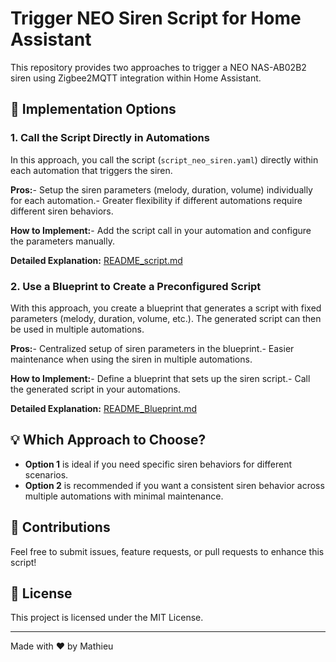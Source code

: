 # Trigger NEO Siren Script for Home Assistant

This repository provides two approaches to trigger a NEO NAS-AB02B2 siren using Zigbee2MQTT integration within Home Assistant.

## 🚦 Implementation Options

### 1. Call the Script Directly in Automations
In this approach, you call the script (`script_neo_siren.yaml`) directly within each automation that triggers the siren.

**Pros:**- Setup the siren parameters (melody, duration, volume) individually for each automation.- Greater flexibility if different automations require different siren behaviors.

**How to Implement:**- Add the script call in your automation and configure the parameters manually.

**Detailed Explanation:** [README_script.md](README_script.md)

### 2. Use a Blueprint to Create a Preconfigured Script
With this approach, you create a blueprint that generates a script with fixed parameters (melody, duration, volume, etc.). The generated script can then be used in multiple automations.

**Pros:**- Centralized setup of siren parameters in the blueprint.- Easier maintenance when using the siren in multiple automations.

**How to Implement:**- Define a blueprint that sets up the siren script.- Call the generated script in your automations.

**Detailed Explanation:** [README_Blueprint.md](README_Blueprint.md)

## 💡 Which Approach to Choose?
- **Option 1** is ideal if you need specific siren behaviors for different scenarios.
- **Option 2** is recommended if you want a consistent siren behavior across multiple automations with minimal maintenance.

## 🤝 Contributions
Feel free to submit issues, feature requests, or pull requests to enhance this script!

## 📜 License
This project is licensed under the MIT License.

---
Made with ❤️ by Mathieu
